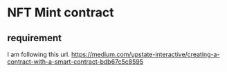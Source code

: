 # NFT Mint contract

## requirement

I am following this url.
https://medium.com/upstate-interactive/creating-a-contract-with-a-smart-contract-bdb67c5c8595
